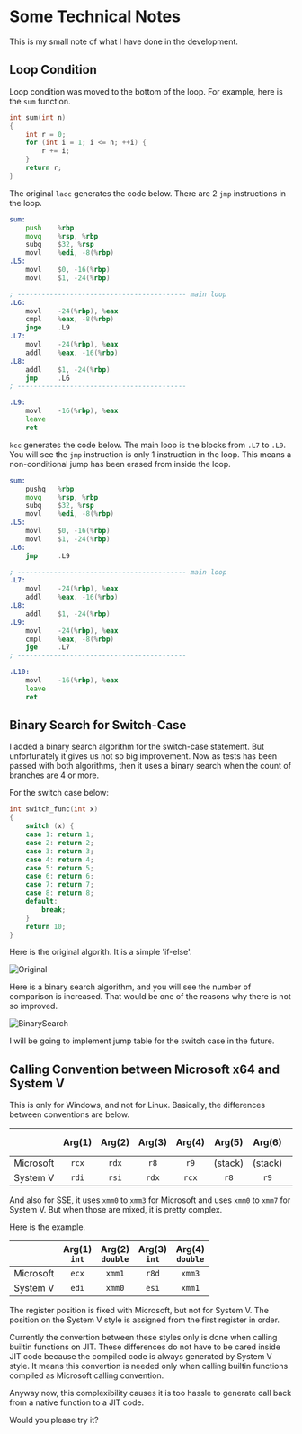 # Some Technical Notes

This is my small note of what I have done in the development.

## Loop Condition

Loop condition was moved to the bottom of the loop.
For example, here is the `sum` function.

```c
int sum(int n)
{
    int r = 0;
    for (int i = 1; i <= n; ++i) {
        r += i;
    }
    return r;
}
```

The original `lacc` generates the code below.
There are 2 `jmp` instructions in the loop.

```asm
sum:
    push    %rbp
    movq    %rsp, %rbp
    subq    $32, %rsp
    movl    %edi, -8(%rbp)
.L5:
    movl    $0, -16(%rbp)
    movl    $1, -24(%rbp)

; ------------------------------------------ main loop
.L6:
    movl    -24(%rbp), %eax
    cmpl    %eax, -8(%rbp)
    jnge    .L9
.L7:
    movl    -24(%rbp), %eax
    addl    %eax, -16(%rbp)
.L8:
    addl    $1, -24(%rbp)
    jmp     .L6
; ------------------------------------------

.L9:
    movl    -16(%rbp), %eax
    leave
    ret
```

`kcc` generates the code below.
The main loop is the blocks from `.L7` to `.L9`.
You will see the `jmp` instruction is only 1 instruction in the loop.
This means a non-conditional jump has been erased from inside the loop.

```asm
sum:
    pushq   %rbp
    movq    %rsp, %rbp
    subq    $32, %rsp
    movl    %edi, -8(%rbp)
.L5:
    movl    $0, -16(%rbp)
    movl    $1, -24(%rbp)
.L6:
    jmp     .L9

; ------------------------------------------ main loop
.L7:
    movl    -24(%rbp), %eax
    addl    %eax, -16(%rbp)
.L8:
    addl    $1, -24(%rbp)
.L9:
    movl    -24(%rbp), %eax
    cmpl    %eax, -8(%rbp)
    jge     .L7
; ------------------------------------------

.L10:
    movl    -16(%rbp), %eax
    leave
    ret
```

## Binary Search for Switch-Case

I added a binary search algorithm for the switch-case statement.
But unfortunately it gives us not so big improvement.
Now as tests has been passed with both algorithms,
then it uses a binary search when the count of branches are 4 or more.

For the switch case below:

```c
int switch_func(int x)
{
    switch (x) {
    case 1: return 1;
    case 2: return 2;
    case 3: return 3;
    case 4: return 4;
    case 5: return 5;
    case 6: return 6;
    case 7: return 7;
    case 8: return 8;
    default:
        break;
    }
    return 10;
}
```

Here is the original algorith.
It is a simple 'if-else'.

![Original](images/switch-case1.png)

Here is a binary search algorithm, and you will see the number of comparison is increased.
That would be one of the reasons why there is not so improved.

![BinarySearch](images/switch-case2.png)

I will be going to implement jump table for the switch case in the future.

## Calling Convention between Microsoft x64 and System V

This is only for Windows, and not for Linux.
Basically, the differences between conventions are below.

|           | Arg(1) | Arg(2) | Arg(3) | Arg(4) | Arg(5)  | Arg(6)  | ... and more |
| --------- | :----: | :----: | :----: | :----: | :-----: | :-----: | :----------: |
| Microsoft | `rcx`  | `rdx`  |  `r8`  |  `r9`  | (stack) | (stack) |   (stack)    |
| System V  | `rdi`  | `rsi`  | `rdx`  | `rcx`  |  `r8`   |  `r9`   |   (stack)    |

And also for SSE, it uses `xmm0` to `xmm3` for Microsoft and uses `xmm0` to `xmm7` for System V.
But when those are mixed, it is pretty complex.

Here is the example.

|           | Arg(1)<br />`int` | Arg(2)<br />`double` | Arg(3)<br />`int` | Arg(4)<br />`double` |
| --------- | :---------------: | :------------------: | :---------------: | :------------------: |
| Microsoft |       `ecx`       |        `xmm1`        |       `r8d`       |        `xmm3`        |
| System V  |       `edi`       |        `xmm0`        |       `esi`       |        `xmm1`        |

The register position is fixed with Microsoft, but not for System V.
The position on the System V style is assigned from the first register in order.

Currently the convertion between these styles only is done when calling builtin functions on JIT.
These differences do not have to be cared inside JIT code
because the compiled code is always generated by System V style.
It means this convertion is needed only when calling builtin functions
compiled as Microsoft calling convention.

Anyway now, this complexibility causes it is too hassle to generate call back
from a native function to a JIT code.

Would you please try it?
